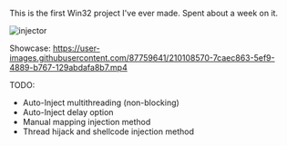 This is the first Win32 project I've ever made. Spent about a week on it.


![injector](https://user-images.githubusercontent.com/87759641/210108906-18a24d45-63e4-4cc9-8c0d-c6a38c21981b.png)


Showcase:
https://user-images.githubusercontent.com/87759641/210108570-7caec863-5ef9-4889-b767-129abdafa8b7.mp4


TODO:
- Auto-Inject multithreading (non-blocking)
- Auto-Inject delay option
- Manual mapping injection method
- Thread hijack and shellcode injection method

